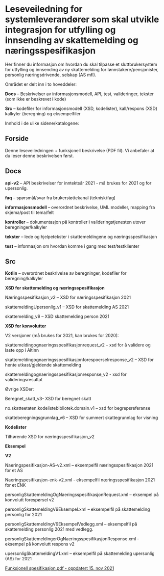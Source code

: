 # Leseveiledning for systemleverandører som skal utvikle integrasjon for utfylling og innsending av skattemelding og næringsspesifikasjon

Her finner du informasjon om hvordan du skal tilpasse et sluttbrukersystem for utfylling og innsending av ny skattemelding for lønnstakere/pensjonister, personlig næringsdrivende, selskap (AS mfl).

Området er delt inn i to hoveddeler:

**Docs** – Beskrivelser av informasjonsmodell, API, test, valideringer, tekster (som ikke er beskrevet i kode)

**Src** – kodefiler for informasjonsmodell (XSD, kodelister), kall/respons (XSD) kalkyler (beregning) og eksempelfiler

Innhold i de ulike sidene/katalogene:

## Forside
Denne leseveiledningen + funksjonell beskrivelse (PDF fil). Vi anbefaler at du leser denne beskrivelsen først.

## Docs

**api-v2** – API beskrivelser for inntektsår 2021 - må brukes for 2021 og for upersonlig.

**faq** – spørsmål/svar fra brukerstøttekanal (teknisk/fag)

**informasjonsmodell** – overordnet beskrivelse, UML modeller, mapping fra skjema/post til tema/felt

**kontroller** – dokumentasjon på kontroller i valideringstjenesten utover beregninger/kalkyler

**tekster** – lede og hjelpetekster i skattemeldingene og næringsspesifikasjon

**test** – informasjon om hvordan komme i gang med test/testklienter

## Src

**Kotlin** – overordnet beskrivelse av beregninger, kodefiler for beregning/kalkyler

**XSD for skattemelding og næringsspesifikasjon**

Næringsspesifikasjon_v2 – XSD for næringsspesifikasjon 2021

skattemeldingUpersonlig_v1 – XSD for skattemelding AS 2021

skattemelding_v9 –  XSD skattemelding person 2021


**XSD for konvolutter**

V2 versjoner (må brukes for 2021, kan brukes for 2020):

skattemeldingognaeringsspesifikasjonrequest_v2 – xsd for å validere og laste opp i Altinn

skattemeldingognaeringsspesifikasjonforespoerselresponse_v2 – XSD for hente utkast/gjeldende skattemelding

skattemeldingognaeringsspesifikasjonresponse_v2 - xsd for valideringsresultat


Øvrige XSDer:

Beregnet_skatt_v3- XSD for beregnet skatt

no.skatteetaten.kodelistebibliotek.domain.v1 – xsd for begrepsreferanse

skatteberegningsgrunnlag_v6 – XSD for summert skattegrunnlag for visning


**Kodelister**

Tilhørende XSD for næringsspesifikasjon_v2

**Eksempel**

**V2**

Naeringspesifikasjon-AS-v2.xml – eksempelfil næringsspesifikasjon 2021 for et AS

Naeringspesifikasjon-enk-v2.xml - eksempelfil næringsspesifikasjon 2021 for et ENK

personligSkattemeldingOgNaeringsspesifikasjonRequest.xml – eksempel på konvolutt forespørsel v2

personligSkattemeldingV9Eksempel.xml – eksempelfil på skattemelding personlig for 2021

personligSkattemeldingV9EksempelVedlegg.xml – eksempelfil på skattemelding personlig 2021 med vedlegg.

personligSkattemeldingerOgNaeringsspesifikasjonResponse.xml - eksempel på konvolutt respons v2

upersonligSkattemeldingV1.xml – eksempelfil på skattemelding upersonlig (AS) for 2021


[Funksjonell spesifikasjon.pdf - oppdatert 15. nov 2021](Funksjonell%20spesifikasjon%20-%2015.11.21.pdf)
